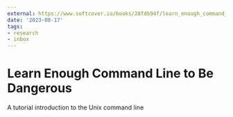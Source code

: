 ```yaml
---
external: https://www.softcover.io/books/28fdb94f/learn_enough_command_line
date: '2023-08-17'
tags:
- research
- inbox
---
```


# Learn Enough Command Line to Be Dangerous

A tutorial introduction to the Unix command line
